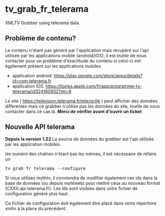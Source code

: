 # tv_grab_fr_telerama
XMLTV Grabber using telerama data

## Problème de contenu?
Le contenu n'étant pas généré par l'application mais récupéré sur l'api utilisée par les applications mobile (android/iOS), il est inutile de nous contacter pour un problème d'exactitude du contenu si celui-ci est également présent sur les applications mobiles.

* application android: https://play.google.com/store/apps/details?id=com.telerama.fr</br>
* application iOS: https://itunes.apple.com/fr/app/programme-tv-telerama/id324160932?mt=8</br>

Le site ( https://television.telerama.fr/tele/grille ) peut afficher des données differentes mais ce grabber n'utilise pas les données du site, inutile de nous contacter dans ce cas là.
<b>Merci de vérifier avant d'ouvrir un ticket</b>

## Nouvelle API telerama
<b>Depuis la version 1.22</b> La source de données du grabber est l'api utilisée par les application mobiles.

les numéro des chaînes n'étant pas les mêmes, il est nécessaire de refaire un
<pre>
tv_grab_fr_telerama --configure
</pre>
Si vous utilisez mythtv, il conviendra de modifier également ces ids dans la base de données (ou depuis myhtweb) pour mettre ceux au nouveau format (CXXX.api.telerama.fr). Les Ids sont visibles dans votre fichier de configuration généré plus haut.

Ce fichier de configuration doit également être placé dans votre répertoire xmltv à la place du précédent.
